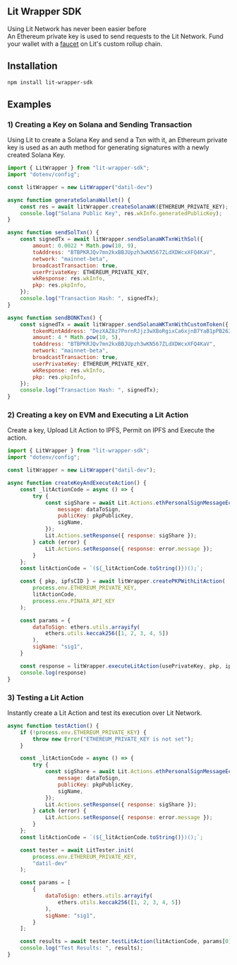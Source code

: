 ## Lit Wrapper SDK

Using Lit Network has never been easier before
</br> An Ethereum private key is used to send requests to the Lit Network. Fund your wallet with a [faucet](https://chronicle-yellowstone-faucet.getlit.dev/) on Lit's custom rollup chain.

## Installation

```bash
npm install lit-wrapper-sdk
```

## Examples

### 1) Creating a Key on Solana and Sending Transaction

Using Lit to create a Solana Key and send a Txn with it, an Ethereum private key is used as an auth method for generating signatures with a newly created Solana Key. 

```js
import { LitWrapper } from "lit-wrapper-sdk";
import "dotenv/config";

const litWrapper = new LitWrapper("datil-dev")

async function generateSolanaWallet() {
    const res = await litWrapper.createSolanaWK(ETHEREUM_PRIVATE_KEY);
    console.log("Solana Public Key", res.wkInfo.generatedPublicKey);
}

async function sendSolTxn() {
    const signedTx = await litWrapper.sendSolanaWKTxnWithSol({
        amount: 0.0022 * Math.pow(10, 9),
        toAddress: "BTBPKRJQv7mn2kxBBJUpzh3wKN567ZLdXDWcxXFQ4KaV",
        network: "mainnet-beta",
        broadcastTransaction: true,
        userPrivateKey: ETHEREUM_PRIVATE_KEY,
        wkResponse: res.wkInfo,
        pkp: res.pkpInfo,
    });
    console.log("Transaction Hash: ", signedTx);
}

async function sendBONKTxn() {
    const signedTx = await litWrapper.sendSolanaWKTxnWithCustomToken({
        tokenMintAddress: "DezXAZ8z7PnrnRJjz3wXBoRgixCa6xjnB7YaB1pPB263", // BONK MINT TOKEN
        amount: 4 * Math.pow(10, 5),
        toAddress: "BTBPKRJQv7mn2kxBBJUpzh3wKN567ZLdXDWcxXFQ4KaV",
        network: "mainnet-beta",
        broadcastTransaction: true,
        userPrivateKey: ETHEREUM_PRIVATE_KEY,
        wkResponse: res.wkInfo,
        pkp: res.pkpInfo,
    });
    console.log("Transaction Hash: ", signedTx);
}
```

### 2) Creating a key on EVM and Executing a Lit Action

Create a key, Upload Lit Action to IPFS, Permit on IPFS and Execute the action.

```js
import { LitWrapper } from "lit-wrapper-sdk";
import "dotenv/config";

const litWrapper = new LitWrapper("datil-dev");

async function createKeyAndExecuteAction() {
    const _litActionCode = async () => {
        try {
            const sigShare = await Lit.Actions.ethPersonalSignMessageEcdsa({
                message: dataToSign,
                publicKey: pkpPublicKey,
                sigName,
            });
            Lit.Actions.setResponse({ response: sigShare });
        } catch (error) {
            Lit.Actions.setResponse({ response: error.message });
        }
    };
    const litActionCode = `(${_litActionCode.toString()})();`;

    const { pkp, ipfsCID } = await litWrapper.createPKPWithLitAction(
        process.env.ETHEREUM_PRIVATE_KEY,
        litActionCode,
        process.env.PINATA_API_KEY
    );

    const params = {
        dataToSign: ethers.utils.arrayify(
            ethers.utils.keccak256([1, 2, 3, 4, 5])
        ),
        sigName: "sig1",
    }

    const response = litWrapper.executeLitAction(usePrivateKey, pkp, ipfsCID, params);
    console.log(response)
}
```

### 3) Testing a Lit Action

Instantly create a Lit Action and test its execution over Lit Network.

```js
async function testAction() {
    if (!process.env.ETHEREUM_PRIVATE_KEY) {
        throw new Error("ETHEREUM_PRIVATE_KEY is not set");
    }

    const _litActionCode = async () => {
        try {
            const sigShare = await Lit.Actions.ethPersonalSignMessageEcdsa({
                message: dataToSign,
                publicKey: pkpPublicKey,
                sigName,
            });
            Lit.Actions.setResponse({ response: sigShare });
        } catch (error) {
            Lit.Actions.setResponse({ response: error.message });
        }
    };
    const litActionCode = `(${_litActionCode.toString()})();`;

    const tester = await LitTester.init(
        process.env.ETHEREUM_PRIVATE_KEY,
        "datil-dev"
    );

    const params = [
        {
            dataToSign: ethers.utils.arrayify(
                ethers.utils.keccak256([1, 2, 3, 4, 5])
            ),
            sigName: "sig1",
        }
    ];

    const results = await tester.testLitAction(litActionCode, params[0]);
    console.log("Test Results: ", results);
}
```
